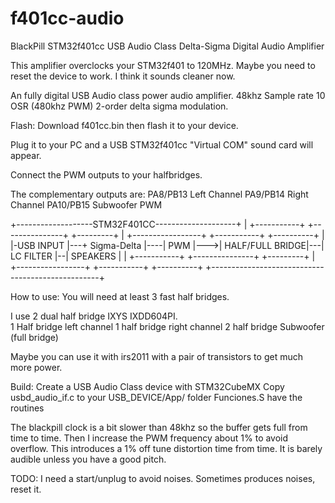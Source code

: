 # f401cc-audio

BlackPill STM32f401cc USB Audio Class Delta-Sigma Digital Audio Amplifier

This amplifier overclocks your STM32f401 to 120MHz. 
Maybe you need to reset the device to work.
I think it sounds cleaner now.

An fully digital USB Audio class power audio amplifier.
48khz Sample rate 10 OSR (480khz PWM)
2-order delta sigma modulation.

Flash:
Download f401cc.bin then flash it to your device.

Plug it to your PC and a USB STM32f401cc "Virtual COM" sound card  will appear.

Connect the PWM outputs to your halfbridges.


The complementary outputs are:
PA8/PB13 Left Channel 
PA9/PB14 Right Channel 
PA10/PB15 Subwoofer PWM

+-------------------STM32F401CC--------------------+
| +-----------+   +---------------+    +---------+ |  +-----------------+   +-----------+  +----------+
| |-USB INPUT |---+  Sigma-Delta  |----|   PWM   |--->| HALF/FULL BRIDGE|---| LC FILTER |--| SPEAKERS |
| +-----------+   +---------------+    +---------+ |  +-----------------+   +-----------+  +----------+
+--------------------------------------------------+




How to use:
You will need at least 3 fast half bridges.

I use 2 dual half bridge IXYS IXDD604PI.  
1 Half bridge left channel
1 half bridge right channel
2 half bridge Subwoofer  (full bridge)

Maybe you can use it with irs2011 with a pair of transistors to get much more power.



Build:
Create a USB Audio Class device with STM32CubeMX
Copy usbd_audio_if.c to your USB_DEVICE/App/ folder
Funciones.S have the routines


The blackpill clock is a bit slower than 48khz so the buffer gets full from time to time.
Then I increase the PWM frequency about 1% to avoid overflow.
This introduces a 1% off tune distortion time from time.
It is barely audible unless you have a good pitch.

TODO:
I need a start/unplug to avoid noises.
Sometimes produces noises, reset it.


